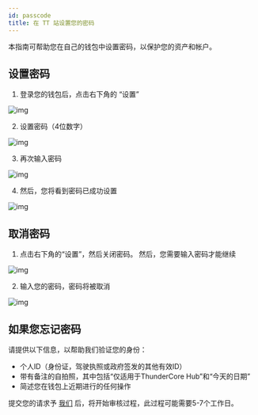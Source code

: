```yaml
---
id: passcode
title: 在 TT 站设置您的密码 
---
```

本指南可帮助您在自己的钱包中设置密码，以保护您的资产和帐户。

## 设置密码

1. 登录您的钱包后，点击右下角的 “设置” 

![img](assets/img/passcode_cn/passcode_cn1.PNG)

2. 设置密码（4位数字）

![img](assets/img/passcode_cn/passcode_cn2.PNG)

3. 再次输入密码

![img](assets/img/passcode_cn/passcode_cn3.PNG)

4. 然后，您将看到密码已成功设置

![img](assets/img/passcode_cn/passcode_cn4.PNG)

## 取消密码

1. 点击右下角的“设置”，然后关闭密码。 然后，您需要输入密码才能继续

![img](assets/img/passcode_cn/passcode_cn5.PNG)

2. 输入您的密码，密码将被取消

![img](assets/img/passcode_cn/passcode_cn6.png)


## 如果您忘记密码

请提供以下信息，以帮助我们验证您的身份：

* 个人ID（身份证，驾驶执照或政府签发的其他有效ID）
* 带有备注的自拍照，其中包括“仅适用于ThunderCore Hub”和“今天的日期” 
* 简述您在钱包上近期进行的任何操作

提交您的请求予 <a href="mailto:support@thundercore.com">我们</a> 后，将开始审核过程，此过程可能需要5-7个工作日。
